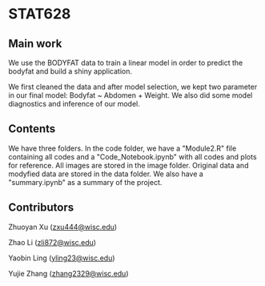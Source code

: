 # STAT628

## Main work

We use the BODYFAT data to train a linear model in order to predict the bodyfat and build a shiny application.

We first cleaned the data and after model selection, we kept two parameter in our final model: Bodyfat ~ Abdomen + Weight. We also did some model diagnostics and inference of our model.

## Contents
We have three folders. In the code folder, we have a "Module2.R" file containing all codes and a "Code_Notebook.ipynb" with all codes and plots for reference. All images are stored in the image folder. Original data and modyfied data are stored in the data folder. We also have a "summary.ipynb" as a summary of the project.

## Contributors
Zhuoyan Xu (zxu444@wisc.edu)

Zhao Li (zli872@wisc.edu) 

Yaobin Ling (yling23@wisc.edu)

Yujie Zhang (zhang2329@wisc.edu)
